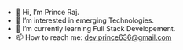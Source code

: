 - 👋 Hi, I’m Prince Raj.
- 👀 I’m interested in emerging Technologies.
- 🌱 I’m currently learning Full Stack Developement.
- 📫 How to reach me: dev.prince636@gmail.com

<!---
itsprinceraj/itsprinceraj is a ✨ special ✨ repository because its `README.md` (this file) appears on your GitHub profile.
You can click the Preview link to take a look at your changes.
--->
